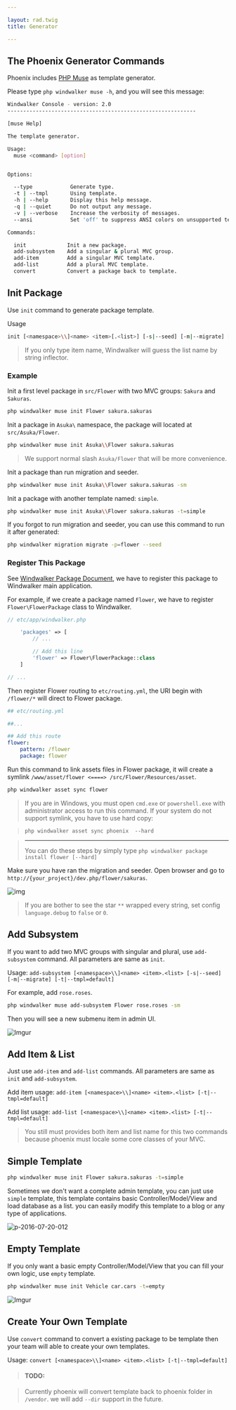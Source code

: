 ```yaml
---

layout: rad.twig
title: Generator

---
```


## The Phoenix Generator Commands

Phoenix includes [PHP Muse](https://github.com/asika32764/muse) as template generator.

Please type `php windwalker muse -h`, and you will see this message:

```  bash
Windwalker Console - version: 2.0
------------------------------------------------------------

[muse Help]

The template generator.

Usage:
  muse <command> [option]


Options:

  --type            Generate type.
  -t | --tmpl       Using template.
  -h | --help       Display this help message.
  -q | --quiet      Do not output any message.
  -v | --verbose    Increase the verbosity of messages.
  --ansi            Set 'off' to suppress ANSI colors on unsupported terminals.

Commands:

  init             Init a new package.
  add-subsystem    Add a singular & plural MVC group.
  add-item         Add a singular MVC template.
  add-list         Add a plural MVC template.
  convert          Convert a package back to template.
```

## Init Package

Use `init` command to generate package template.

Usage

``` bash
init [<namespace>\\]<name> <item>[.<list>] [-s|--seed] [-m|--migrate] [-t|--tmpl=default]
```

> If you only type item name, Windwalker will guess the list name by string inflector.

### Example

Init a first level package in `src/Flower` with two MVC groups: `Sakura` and `Sakuras`.

``` bash
php windwalker muse init Flower sakura.sakuras
```

Init a package in `Asuka\` namespace, the package will located at `src/Asuka/Flower`.

``` bash
php windwalker muse init Asuka\\Flower sakura.sakuras
```

> We support normal slash `Asuka/Flower` that will be more convenience.

Init a package than run migration and seeder.

``` bash
php windwalker muse init Asuka\\Flower sakura.sakuras -sm
```

Init a package with another template named: `simple`.

``` bash
php windwalker muse init Asuka\\Flower sakura.sakuras -t=simple
```

If you forgot to run migration and seeder, you can use this command to run it after generated:

``` bash
php windwalker migration migrate -p=flower --seed
```

### Register This Package

See [Windwalker Package Document](http://windwalker.io/documentation/start/package-system.html), we have to register
this package to Windwalker main application.

For example, if we create a package named `Flower`, we have to register `Flower\FlowerPackage` class to Windwalker.

``` php
// etc/app/windwalker.php

    'packages' => [
        // ...

        // Add this line
        'flower' => Flower\FlowerPackage::class
    ]

// ...
```

Then register Flower routing to `etc/routing.yml`, the URI begin with `/flower/*` will direct to Flower package.

``` yaml
## etc/routing.yml

##...

## Add this route
flower:
    pattern: /flower
    package: flower
```

Run this command to link assets files in Flower package, it will create a symlink `/www/asset/flower <====> /src/Flower/Resources/asset`.

``` bash
php windwalker asset sync flower
```

> If you are in Windows, you must open `cmd.exe` or `powershell.exe` with administrator access to run this command.
> If your system do not support symlink, you have to use hard copy:

> `php windwalker asset sync phoenix  --hard`

> ---
> You can do these steps by simply type `php windwalker package install flower [--hard]`

Make sure you have ran the migration and seeder. Open browser and go to `http://{your_project}/dev.php/flower/sakuras`.

![img](https://cloud.githubusercontent.com/assets/1639206/9725055/0cc4e1fc-5613-11e5-9f0d-c373d7d68c87.png)

> If you are bother to see the star `**` wrapped every string, set config `language.debug` to `false` or `0`.

## Add Subsystem

If you want to add two MVC groups with singular and plural, use `add-subsystem` command. All parameters are same as `init`.

Usage: `add-subsystem [<namespace>\\]<name> <item>.<list> [-s|--seed] [-m|--migrate] [-t|--tmpl=default]`

For example, add `rose.roses`.

``` bash
php windwalker muse add-subsystem Flower rose.roses -sm
```

Then you will see a new submenu item in admin UI.

![Imgur](http://i.imgur.com/mWiDVFA.jpg)

## Add Item & List

Just use `add-item` and `add-list` commands. All parameters are same as `init` and `add-subsystem`.

Add item usage: `add-item [<namespace>\\]<name> <item>.<list> [-t|--tmpl=default]`

Add list usage: `add-list [<namespace>\\]<name> <item>.<list> [-t|--tmpl=default]`

> You still must provides both item and list name for this two commands because phoenix must locale some core classes of your MVC.

## Simple Template

``` bash
php windwalker muse init Flower sakura.sakuras -t=simple
```

Sometimes we don't want a complete admin template, you can just use `simple` template, this template contains basic
Controller/Model/View and load database as a list. you can easily modify this template to a blog or any type of applications.

![p-2016-07-20-012](https://cloud.githubusercontent.com/assets/1639206/16977910/99c79614-4e8b-11e6-9760-4840a37d8526.jpg)

## Empty Template

If you only want a basic empty Controller/Model/View that you can fill your own logic, use `empty` template.

``` bash
php windwalker muse init Vehicle car.cars -t=empty
```

![Imgur](http://i.imgur.com/HqRE5IV.jpg)

## Create Your Own Template

Use `convert` command to convert a existing package to be template then your team will able to create your own templates.

Usage: `convert [<namespace>\\]<name> <item>.<list> [-t|--tmpl=default]`

> #### TODO:

> Currently phoenix will convert template back to phoenix folder in `/vendor`. we will add `--dir` support in the future.
